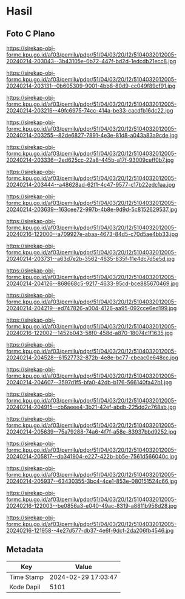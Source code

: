 # Hasil

## Foto C Plano

https://sirekap-obj-formc.kpu.go.id/af03/pemilu/pdpr/51/04/03/20/12/5104032012005-20240214-203043--3b43105e-0b72-447f-bd2d-1edcdb21ecc8.jpg

https://sirekap-obj-formc.kpu.go.id/af03/pemilu/pdpr/51/04/03/20/12/5104032012005-20240214-203131--0b605309-9001-4bb8-80d9-cc049f89cf91.jpg

https://sirekap-obj-formc.kpu.go.id/af03/pemilu/pdpr/51/04/03/20/12/5104032012005-20240214-203216--49fc6975-74cc-414a-be33-cacdfb16dc22.jpg

https://sirekap-obj-formc.kpu.go.id/af03/pemilu/pdpr/51/04/03/20/12/5104032012005-20240214-203255--82de6827-7891-4e3e-81d8-a043a83a9cde.jpg

https://sirekap-obj-formc.kpu.go.id/af03/pemilu/pdpr/51/04/03/20/12/5104032012005-20240214-203336--2ed625cc-22a8-445b-a17f-93009ceff0b7.jpg

https://sirekap-obj-formc.kpu.go.id/af03/pemilu/pdpr/51/04/03/20/12/5104032012005-20240214-203444--a48628ad-62f1-4c47-9577-c17b22edc1aa.jpg

https://sirekap-obj-formc.kpu.go.id/af03/pemilu/pdpr/51/04/03/20/12/5104032012005-20240214-203639--163cee72-997b-4b8e-9d9d-5c8152629537.jpg

https://sirekap-obj-formc.kpu.go.id/af03/pemilu/pdpr/51/04/03/20/12/5104032012005-20240216-122000--a709927e-abaa-4673-84d5-c70d5ae4bb33.jpg

https://sirekap-obj-formc.kpu.go.id/af03/pemilu/pdpr/51/04/03/20/12/5104032012005-20240214-203731--a63d7e2b-3562-4635-835f-11e4dc7d5e5d.jpg

https://sirekap-obj-formc.kpu.go.id/af03/pemilu/pdpr/51/04/03/20/12/5104032012005-20240214-204126--868668c5-9217-4633-95cd-bce885670469.jpg

https://sirekap-obj-formc.kpu.go.id/af03/pemilu/pdpr/51/04/03/20/12/5104032012005-20240214-204219--ed747826-a004-4126-aa95-092cce6ed199.jpg

https://sirekap-obj-formc.kpu.go.id/af03/pemilu/pdpr/51/04/03/20/12/5104032012005-20240216-122002--1452b043-58f0-458d-a870-18074c1f1635.jpg

https://sirekap-obj-formc.kpu.go.id/af03/pemilu/pdpr/51/04/03/20/12/5104032012005-20240214-204528--61527732-872b-4e8e-bc77-cbeac0e648cc.jpg

https://sirekap-obj-formc.kpu.go.id/af03/pemilu/pdpr/51/04/03/20/12/5104032012005-20240214-204607--3597d1f5-bfa0-42db-b176-566140fa42b1.jpg

https://sirekap-obj-formc.kpu.go.id/af03/pemilu/pdpr/51/04/03/20/12/5104032012005-20240214-204915--cb6aeee4-3b21-42ef-abdb-225dd2c768ab.jpg

https://sirekap-obj-formc.kpu.go.id/af03/pemilu/pdpr/51/04/03/20/12/5104032012005-20240214-205639--75a79288-74a6-4f7f-a58e-83937bbd9252.jpg

https://sirekap-obj-formc.kpu.go.id/af03/pemilu/pdpr/51/04/03/20/12/5104032012005-20240214-205817--db341904-e227-422b-bb5e-7561d566040c.jpg

https://sirekap-obj-formc.kpu.go.id/af03/pemilu/pdpr/51/04/03/20/12/5104032012005-20240214-205937--63430355-3bc4-4ce1-853e-080151524c66.jpg

https://sirekap-obj-formc.kpu.go.id/af03/pemilu/pdpr/51/04/03/20/12/5104032012005-20240216-122003--be0856a3-e040-49ac-8319-a8811b956d28.jpg

https://sirekap-obj-formc.kpu.go.id/af03/pemilu/pdpr/51/04/03/20/12/5104032012005-20240216-121958--4e27d577-db37-4e6f-9dcf-2da206fb4546.jpg


## Metadata

| Key        | Value               |
| ---------- | ------------------- |
| Time Stamp | 2024-02-29 17:03:47 |
| Kode Dapil | 5101                |



